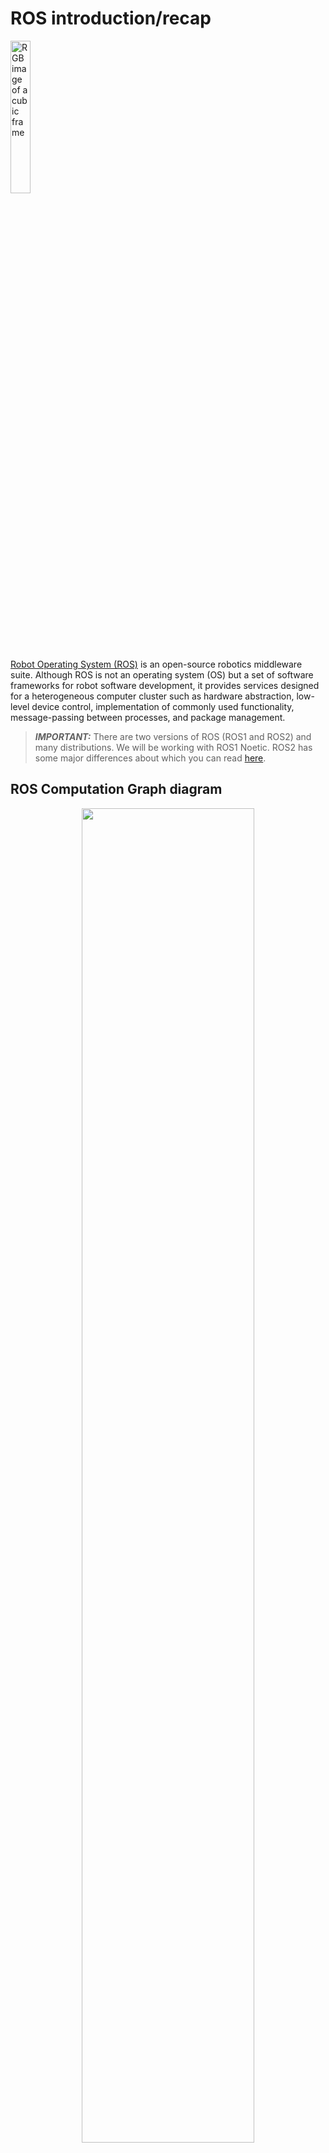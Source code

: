 # ROS introduction/recap

<img src="https://upload.wikimedia.org/wikipedia/commons/thumb/b/bb/Ros_logo.svg/300px-Ros_logo.svg.png" alt="RGB image of a cubic frame" title="RGB image of a cubic frame" width=25%>

[Robot Operating System (ROS)](https://en.wikipedia.org/wiki/Robot_Operating_System) is an open-source robotics middleware suite. Although ROS is not an operating system (OS) but a set of software frameworks for robot software development, it provides services designed for a heterogeneous computer cluster such as hardware abstraction, low-level device control, implementation of commonly used functionality, message-passing between processes, and package management.

> **_IMPORTANT:_**  There are two versions of ROS (ROS1 and ROS2) and many distributions. We will be working with ROS1 Noetic. ROS2 has some major differences about which you can read [here](https://roboticsbackend.com/ros1-vs-ros2-practical-overview/).

## ROS Computation Graph diagram

<p align="center">
<img src="https://res.cloudinary.com/dbzzslryr/image/upload/v1596181676/ros_master_communication_znqheg.png" alt="" title="" width=74%>
</p>

- **Nodes**: Nodes are processes that perform computation.

- **Master**: The ROS Master provides name registration and lookup to the rest of the Computation Graph. Without the Master, nodes would not be able to find each other, exchange messages, or invoke services.

- **Parameter Server**: The Parameter Server allows data to be stored by key in a central location.

- **Messages**: Nodes communicate with each other by passing messages. A message is simply a data structure, comprising typed fields.

- **Topics**: Messages are routed via a transport system with publish / subscribe semantics. A node sends out a message by publishing it to a given topic. The topic is a name that is used to identify the content of the message. A node that is interested in a certain kind of data will subscribe to the appropriate topic.

- **Services**: The publish / subscribe model is a very flexible communication paradigm, but its many-to-many, one-way transport is not appropriate for request / reply interactions, which are often required in a distributed system. Request / reply is done via services, which are defined by a pair of message structures: one for the request and one for the reply.

- **Bags**: Bags are a format (.bag) for saving and playing back ROS message data.

> **HINT:**  You can read more about ROS concepts [here](http://wiki.ros.org/ROS/Concepts).

> **HINT:**  Installation instructions for ROS1 can be found [here](http://wiki.ros.org/ROS/Tutorials/InstallingandConfiguringROSEnvironment). You can also use official ROS [docker images](https://hub.docker.com/_/ros).

## Catkin workspace and packages:
While working with ROS, you will be working inside a catkin workspace. Catkin workspace is a folder where you modify, build, and install catkin packages. Workspace lets you build multiple catkin packages together all at once. ROS nodes are written inside the catkin packages.

Before creating a catkin workspace make sure to source the ROS environment setup file to have access to ROS commands:
```bash
source /opt/ros/[YOUR_ROS_DISTRO]/setup.bash
```

To create a catkin workspace you have to create a directory with `src` folder and run `catkin_make`:
```bash
mkdir -p catkin_ws/src
cd catkin_ws
catkin_make
```

To build the ROS nodes (catkin packages) you have to run the same command in the same directory as above:
```bash
catkin_make
```

After building you have to source the environment variables. **Remember that you have to do that in every terminal in which you want to use the built code. Note that you should do that after every building operation to use newly built code.**
```bash
source devel/setup.bash
```

## Running nodes:

Before the execution of any node, you have to start a ROS system:
```bash
roscore
```

Running a single node:
```bash
rosrun [PACKAGE] [NODE_NAME]
```

Running a .launch file (with the use of .launch file you can, e.g. run multiple nodes with one command):
```bash
roslaunch [PACKAGE] [FILENAME].launch
```

## Working with topics:
Display the list of available topics:
```bash
rostopic list
```

Display the information about a specific topic: 
```bash
rostopic info [TOPIC]
```

Read messages published to the topic: 
```bash
rostopic echo [TOPIC]
```

Publish message to the topic: 
```bash
rostopic pub [TOPIC] [MSG_TYPE] [ARGS]
```

## Rosbags


> **HINT:**  More informations about ROS and more ROS tutorials can be found [here](http://wiki.ros.org/ROS/Tutorials).

# Point Clouds

<!-- > **_IMPORTANT:_**  Before proceeding to the rest of this instrucion, start downloading this file: https://chmura.put.poznan.pl/s/SnJSLZYvvxX6gaI -->

A [point cloud](https://en.wikipedia.org/wiki/Point_cloud) is a discrete set of data points in space. The points may represent a 3D shape, object or scene. Each point position has its set of Cartesian coordinates (X, Y, Z). Point clouds are generally produced by 3D scanners, LIDARs or by photogrammetry software.

## Example data

![](https://upload.wikimedia.org/wikipedia/commons/thumb/4/4c/Point_cloud_torus.gif/220px-Point_cloud_torus.gif)
<img src="https://velodynelidar.com/wp-content/uploads/2020/07/A-Guide-to-Lidar-Wavelengths-Velodyne-Lidar-AlphaPrime-1.jpg" alt="RGB image of a cubic frame" title="RGB image of a cubic frame" width=57%>

## ROS point cloud message
ROS message for handling point clouds is PointCloud2 message from sensor_msgs subpackage:
```
# This message holds a collection of N-dimensional points, which may
# contain additional information such as normals, intensity, etc. The
# point data is stored as a binary blob, its layout described by the
# contents of the "fields" array.

# The point cloud data may be organized 2d (image-like) or 1d
# (unordered). Point clouds organized as 2d images may be produced by
# camera depth sensors such as stereo or time-of-flight.

# Time of sensor data acquisition, and the coordinate frame ID (for 3d
# points).
Header header

# 2D structure of the point cloud. If the cloud is unordered, height is
# 1 and width is the length of the point cloud.
uint32 height
uint32 width

# Describes the channels and their layout in the binary data blob.
PointField[] fields

bool    is_bigendian # Is this data bigendian?
uint32  point_step   # Length of a point in bytes
uint32  row_step     # Length of a row in bytes
uint8[] data         # Actual point data, size is (row_step*height)

bool is_dense        # True if there are no invalid points
```

# Point Cloud Library (PCL)
<img src="https://upload.wikimedia.org/wikipedia/commons/4/4a/Pcl_%28PointClouds_library%29_logo_with_text.png" alt="RGB image of a cubic frame" title="RGB image of a cubic frame" width=14%>

The [Point Cloud Library (PCL)](https://pointclouds.org/) is a standalone, open-source library for 2D/3D image and point cloud processing. The library contains algorithms for filtering, feature estimation, surface reconstruction, 3D registration, model fitting, object recognition, and segmentation. We will use PCL C++ API.

> **HINT:**  PCL documentation can be found [here](https://pointclouds.org/documentation/).

> **HINT:**  PCL tutorials can be found [here](https://pcl.readthedocs.io/projects/tutorials/en/master/). Using PCL in ROS is described [here](https://github.com/methylDragon/pcl-ros-tutorial/blob/master/PCL%20Reference%20with%20ROS.md).

## PCL installation:
Install PCL for ROS:
```bash
sudo apt install ros-[YOUR_ROS_DISTRO]-pcl-ros
```

Install useful PCL command line tools:
```bash
sudo apt install pcl-tools
```

## ROS package setup for PCL:
For the most general setup: 

Add these lines in `CMakeLists.txt`:

```cmake
find_package(PCL REQUIRED)
include_directories(${PCL_INCLUDE_DIRS})
link_directories(${PCL_LIBRARY_DIRS})
add_definitions(${PCL_DEFINITIONS})
target_link_libraries(YOUR_NODE_NAME ${catkin_LIBRARIES} ${PCL_LIBRARIES})
```

Add the following lines to `package.xml`:
```xml
<build_depend>pcl_conversions</build_depend>
<build_depend>pcl_ros</build_depend>
<exec_depend>pcl_conversions</exec_depend>
<exec_depend>pcl_ros</exec_depend>
```

## `pcl::PointCloud<PointT>` type
[pcl::PointCloud\<PointT>](https://pointclouds.org/documentation/singletonpcl_1_1_point_cloud.html) is the core point cloud class in the PCL library. This class has a similar structure to the PointCloud2 message type, including a header. It can be templated on any of the Point types listed in [point_types.hpp](https://pointclouds.org/documentation/point__types_8hpp_source.html), e.g.:
- **PointXYZ** - float x, y, z coordinates
- **PointXYZI** - float x, y, z coordinates and intensity
- **PointXYZRGB** - float x, y, z coordinates and rgb color

The points in the pcl::PointCloud<PointT> are stored in a `points` field as a vector.

Clouds in PCL are usually handled using [smart pointers](https://en.cppreference.com/book/intro/smart_pointers), e.g.:
```cpp
pcl::PointCloud<pcl::PointXYZ>::Ptr pcl_cloud
```

Converting between the ROS's sensor_msgs/PointCloud2 class and the point cloud template pcl::PointCloud\<PointT> class can be done with [`pcl::fromROSMsg`](http://docs.ros.org/en/indigo/api/pcl_conversions/html/namespacepcl.html#af662c7d46db4cf6f7cfdc2aaf4439760) and [`pcl::toROSMsg`](http://docs.ros.org/en/indigo/api/pcl_conversions/html/namespacepcl.html#af2c39730f92ade1603c55d45265e386d) from `pcl_conversions` package.

## PCD (Point Cloud Data)
[PCD (Point Cloud Data)](https://pointclouds.org/documentation/tutorials/pcd_file_format.html) is the primary data format in PCL. Point cloud can be saved in .pcd format with `pcl::io::savePCDFile` function. Point clouds saved in `.pcd` format can be displayed with the use of `pcl_viewer` command line tool from `pcl_tools` package. You can test it by downloading the example `.pcd` file and running the `pcl_viewer`:
```bash
wget https://raw.githubusercontent.com/PointCloudLibrary/pcl/master/test/bunny.pcd
pcl_viewer bunny.pcd
```

Point cloud in `.pcd` format can be loaded in code with `pcl::io::loadPCDFile` function.

The other common data formats for point clouds are: [.ply](https://en.wikipedia.org/wiki/PLY_(file_format)), [.las](https://www.asprs.org/divisions-committees/lidar-division/laser-las-file-format-exchange-activities), [.obj](https://en.wikipedia.org/wiki/Wavefront_.obj_file), [.stl](https://en.wikipedia.org/wiki/STL_(file_format)), [.off](https://en.wikipedia.org/wiki/OFF_(file_format)).

## Usage interface
Most of the PCL's functionalities (e.g., filters, segmentations) follow similar usage interface:
 - use `.setInputCloud()` to set the input cloud
 - set functionality-specific parameters with `.set...()`
 - depending on the functionality call `.compute()`, `.align()`, `.filter()`, etc. to get the output.

### PassThrough filter example:
(Passthrough filter filters values in or outside a specified range in one dimension)

```cpp
pcl::PassThrough<PointT> filter;
filter.setInputCloud(input_cloud);
filter.setFilterFieldName("x");
filter.setFilterLimits(0.0, 5.0);
filter.filter(output_cloud);
```

# Exercises

## Data download
Download the .bag files from following links:
- https://drive.google.com/file/d/1p1ispuGiPlfS1ECIAfG3PWv1O23Uc5QV/view?usp=sharing
- https://drive.google.com/file/d/1CxnU4j6ks-cgr-98fP-EOhiCWR9qaIWh/view?usp=sharing

## Docker container setup
To make things easier the docker image with PCL was prepared. 

1. Download the docker image from [here](https://drive.google.com/file/d/18uV7knB0r-sB3XYDHMTE_soJL3qijDr3/view?usp=sharing)

2. Load the image:

```bash
docker load < ros_noetic_pcl.tar
```

2. Add access to desktop environment for docker container
```bash
xhost +local:'docker inspect --format='.Config.Hostname' MP_PCL'
```

3. Run new docker container
```bash
docker run -it \
    --net=host \
    --env=DISPLAY=$DISPLAY \
    --env=NVIDIA_VISIBLE_DEVICES=all \
    --env=NVIDIA_DRIVER_CAPABILITIES=all \
    --volume=/tmp/.X11-unix:/tmp/.X11-unix:ro \
    --volume=/home/student/mp_docker:/home/share:rw \
    --env="QT_X11_NO_MITSHM=1" \
    --env="XAUTHORITY=$XAUTH" \
    --volume="$XAUTH:$XAUTH" \
    --privileged \
    --workdir=/home \
    --name=MP_PCL \
    ros_noetic_pcl:latest \
    bash
```

> **NOTE:**  You will be able to exchange the data between the host machine and container using shared folder: `/home/student/mp_docker:/home/share`.

4. To attach to a container in different terminal you can run:
```bash
docker exec -it MP_PCL bash
```

## ROS package setup
1. Create a catkin workspace.
```bash
mkdir -p catkin_ws/src
cd catkin_ws
catkin_make
``` 

2. Clone the prepared ROS package to the workspace
```bash
cd src
git clone https://github.com/dmn-sjk/mp_pcl.git
```

3. Build the package and source the environment
```bash
cd ..
catkin_make
source devel/setup.bash
```

## Task 1 - Create a range image from point cloud

> **NOTE:**  Keep in mind that both PCL and OpenCV had to be installed and configured for the project.

The range image is an image of which every pixel is a distance (range) between the obstaccle and the sensor. The task is to fill the pixels of an image with the range values from the LiDAR point cloud to create a range image. The sensor data is from [ouster OS1-128](https://data.ouster.io/downloads/datasheets/datasheet-rev7-v3p0-os1.pdf) LiDAR. Dimensions of the image (1024x128) refer to the parameters of the used LiDAR sensor (horizontal resolution: 1024, vertical resolution: 128).

1. Open `src/ex1.cpp` file from cloned package (I suggest using  theremote explorer extension for VS code to attach to a running container).
2. Calculate the horizontal and vertical angle of the laser beam for each point. Points outside of the vertical field of view of the sensor ($\pm$ 22.5 $^\circ$) should be discarded.
3. Calculate the pixel location on the image for each point.
4. Calculate the range value for each point. If the value of range is higher than 50 m, set it to 50 m.
5. Normalize pixel values from 0-50 to 0-255.
3. To check the results run the roslaunch and play back the LiDAR data recorded in `ouster.bag`. The range image is published and should be visible in rviz.

```bash
roslaunch mp_pcl ex1.launch
``` 
```bash
rosbag play --loop ouster.bag
``` 
> **NOTE:**  `--loop` flag makes the rosbag play in a loop.

Expected result:
<img src="_images/mp_pcl1.png" alt="" title="" width=100%>

## Task 2 - Detecting the cones in the point cloud with the use of PCL

<p align="center">
    <img src="https://fs-driverless.github.io/Formula-Student-Driverless-Simulator/v2.2.0/images/banner.png" alt="" title="" width=70%>
</p>

Your task is to detect the cones in the cloud and estimate their center points. The LiDAR data was simulated and recorded from the [Formula Student Driverless Simulator](https://fs-driverless.github.io/Formula-Student-Driverless-Simulator/v2.2.0/).

1. Open `src/ex2.cpp` file from the cloned package.
2. Complete the `filter` function to downsample the point cloud with a voxel filter. Use [`pcl::VoxelGrid`](https://pointclouds.org/documentation/classpcl_1_1_voxel_grid.html) class. The leaf size can be set with the `.setLeafSize` method. Observe how different leaf size values affect the output cloud.
3. Complete the `remove_ground` function to remove the ground from the point cloud, to be able to segment the cones in the next steps. Since it is the data from simulation with perfectly flat ground, you could just limit the value of points in the `Z` axis, but to get familiar with PCL, fit the plane to the point cloud with [RANSAC](https://en.wikipedia.org/wiki/Random_sample_consensus) algorithm using [pcl::SACSegmentation](https://pointclouds.org/documentation/classpcl_1_1_s_a_c_segmentation.html) and extract "inlier points" from the original cloud with [pcl::ExtractIndices](https://pointclouds.org/documentation/classpcl_1_1_extract_indices_3_01pcl_1_1_p_c_l_point_cloud2_01_4.html).
4. Complete the `get_cluster_indices` function. Use euclidean clustering ([pcl::EuclideanClusterExtraction](https://pointclouds.org/documentation/classpcl_1_1_euclidean_cluster_extraction.html)) to get cones clusters.
5. Complete `get_cones_centers_cloud` by calculating the average position of points in each cone cluster. You can calculate the average of each dimension manually or use [pcl::CentroidPoint](http://pointclouds.org/documentation/classpcl_1_1_centroid_point.html). Append the calculated average points to the `output_cones_cloud`. Keep in mind that `output_cluster_indices` is a vector of `pcl::PointIndices`. Single `pcl::PointIndices` has point indices from a single cluster (`pcl::PointIndices.indices` - another vector). 
6. To check the results run the roslaunch and playback the data from `fsds_lidar.bag`:

```bash
roslaunch mp_pcl ex2.launch
``` 

```bash
rosbag play --loop fsds_lidar.bag
```

The final result should look like this (white points - unprocessed cloud, blue points - downsampled cloud without ground points, red points - centers of cones):

<p align="center">
<img src="_images/mp_pcl2.png" alt="" title="" width=50%>
</p>

<!-- [1]: <https://en.wikipedia.org/wiki/Point_cloud> "Point cloud on wikipedia"
[2]: <https://velodynelidar.com/wp-content/uploads/2020/07/A-Guide-to-Lidar-Wavelengths-Velodyne-Lidar-AlphaPrime-1.jpg> "Point cloud image from velodyne" -->